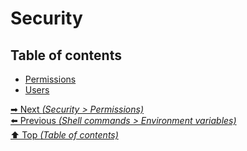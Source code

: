 # Security

## Table of contents

- [Permissions](permissions.md)
- [Users](users.md)

[➡ Next _(Security > Permissions)_](permissions.md)<br>
[⬅️ Previous _(Shell commands > Environment variables)_](../shell_commands/environment_variables.md)<br>
[⬆️ Top _(Table of contents)_](../../README.md#table-of-contents)<br>
